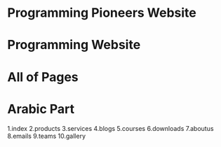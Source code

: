 # Programming Pioneers Website
# Programming Website
# All of Pages
# Arabic Part
1.index
2.products
3.services
4.blogs
5.courses
6.downloads
7.aboutus
8.emails
9.teams
10.gallery
